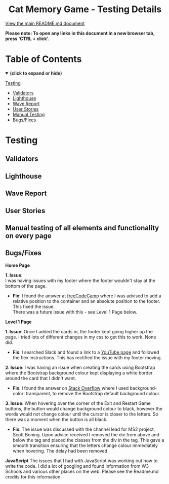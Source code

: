 <h1 align="center">Cat Memory Game - Testing Details</h1>

[View the main README.md document](README.md)

**Please note: To open any links in this document in a new browser tab, press 'CTRL + click'.**

<a id=#table-of-contents></a>
# Table of Contents
<details open>
<summary><b>(click to expand or hide)</b></summary>
<!-- MarkdownTOC -->

[Testing](#testing)
* [Validators](#validators)
* [Lighthouse](#lighthouse)
* [Wave Report](#wave)
* [User Stories](#user-stories)
* [Manual Testing](#manual-testing)
* [Bugs/Fixes](#bugs-fixes)

<!-- /MarkdownTOC -->
</details>

<a id="testing"></a>
# Testing 

<a id="validators"></a>
## Validators

<a id="lighthouse"></a>
## Lighthouse

<a id="wave"></a>
## Wave Report  

<a id="user-stories"></a>
## User Stories  

<a id="manual-testing"></a>
## Manual testing of all elements and functionality on every page

<a id="bugs-fixes"></a>
## Bugs/Fixes  

**Home Page**

**1. Issue**:  
    I was having issues with my footer where the footer wouldn't stay at the bottom of the page.
* **Fix**: I found the answer at [freeCodeCamp](https://www.freecodecamp.org/news/how-to-keep-your-footer-where-it-belongs-59c6aa05c59c/) 
where I was advised to add a relative position to the container and an absolute position to the footer. This fixed the issue.  
There was a future issue with this - see Level 1 Page below.

**Level 1 Page**

**1. Issue**:
    Once I added the cards in, the footer kept going higher up the page. I tried lots of different changes in my css to get this to work.
    None did. 
* **Fix**: I searched Slack and found a link to a [YouTube page](https://www.youtube.com/watch?v=yc2olxLgKLk) and followed the flex 
    instructions. This has rectified the issue with my footer moving. 

**2. Issue**:
    I was having an issue when creating the cards using Bootstrap where the Bootstrap background colour kept displaying a white border 
    around the card that I didn't want.
* **Fix**: I found the answer on [Stack Overflow](https://stackoverflow.com/questions/45408037/how-to-remove-background-color-in-bootstrap) 
where I used background-color: transparent, to remove the Bootstrap default background colour.

**3. Issue**:
    When hovering over the corner of the Exit and Restart Game buttons, the button would change background colour to black, however the words would not change colour until the cursor is closer to the letters. So there was a moment when the button is all black.
* **Fix**: The issue was discussed with the channel lead for MS2 project, Scott Boning. Upon advice received I removed the div from above and below the <a> tag and placed the classes from the div in the <a> tag. This gave a smooth transition ensuring that the letters change colour immediately when hovering. The delay had been removed.

**JavaScript**
The issues that I had with JavaScript was working out how to write the code. I did a lot of googling and found information from W3 Schools and various other places on the web. Please see the Readme.md credits for this information.